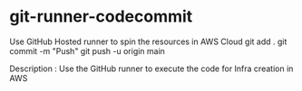 # git-runner-codecommit
Use GitHub Hosted runner to spin the resources in AWS Cloud
git add .
git commit -m "Push"
git push -u origin main

Description : Use the GitHub runner to execute the code for Infra creation in AWS
